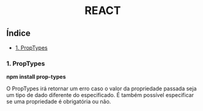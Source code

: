 <div align="center">

# REACT
</div>


## Índice
- [1. PropTypes](#1-react-router-dom)

### 1. PropTypes

__npm install prop-types__

O PropTypes irá retornar um erro caso o valor da propriedade passada seja um tipo de dado diferente do especificado. É também possível especificar se uma propriedade é obrigatória ou não. 